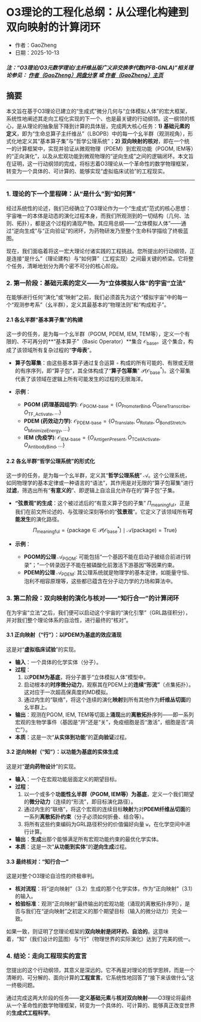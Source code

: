 # O3理论的工程化总纲：从公理化构建到双向映射的计算闭环

- 作者：GaoZheng
- 日期：2025-10-13

#### ***注：“O3理论/O3元数学理论/主纤维丛版广义非交换李代数(PFB-GNLA)”相关理论参见： [作者（GaoZheng）网盘分享](https://drive.google.com/drive/folders/1lrgVtvhEq8cNal0Aa0AjeCNQaRA8WERu?usp=sharing) 或 [作者（GaoZheng）主页](https://mymetamathematics.blogspot.com)***

## 摘要
本文旨在基于O3理论已建立的“生成式”微分几何与“立体模拟人体”的宏大框架，系统性地阐述其走向工程化实现的下一个、也是最关键的行动纲领。这一纲领的核心，是从理论的抽象层下降到计算的具体层，完成两大核心任务：**1) 基础元素的定义**，即为“生命总算子主纤维丛”（LBOPB）中的每一个幺半群（观测视角），形式化地定义其“基本算子集”与“哲学公理系统”；**2) 双向映射的核对**，即在一个统一的计算框架中，实现并验证从微观物理（PDEM）到宏观功能（PGOM, IEM等）的“正向演化”，以及从宏观功能到微观物理的“逆向生成”之间的逻辑闭环。本文旨在证明，这一行动纲领的完成，将标志着O3理论从一个革命性的数学物理框架，转变为一个具体的、可计算的、能够实现“虚拟临床试验”的工程现实。

---

### **1. 理论的下一个里程碑：从“是什么”到“如何算”**

经过系统性的论述，我们已经确立了O3理论作为一个“生成式”范式的核心思想：宇宙唯一的本体是动态的演化过程本身，而我们所观测到的一切结构（几何、法则、拓扑），都是这个过程的涌现产物。其应用总纲——“立体模拟人体”——通过“逆向生成”与“正向验证”的闭环，为药物研发乃至整个生命科学描绘了终极蓝图。

现在，我们面临着将这一宏大理论付诸实践的工程挑战。您所提出的行动纲领，正是连接“是什么”（理论建构）与“如何算”（工程实现）之间最关键的桥梁。它将整个任务，清晰地划分为两个密不可分的核心阶段。

### **2. 第一阶段：基础元素的定义——为“立体模拟人体”的宇宙“立法”**

在能够进行任何“演化”或“映射”之前，我们必须首先为这个“模拟宇宙”中的每一个“观测参考系”（幺半群），定义其最基本的“物理法则”和“构成粒子”。

#### **2.1 各幺半群“基本算子集”的构建**

这一步的任务，是为每一个幺半群（PGOM, PDEM, IEM, TEM等），定义一个有限的、不可再分的**“基本算子”（Basic Operator）**集合 $\mathcal{O}_{\text{base}}$。这个集合，构成了该领域所有复杂过程的“**字母表**”。

* **算子包幂集**：由这些基本算子通过复合运算 `∘` 构成的所有可能的、有限或无限的有序序列，即“算子包”，其全体构成了“**算子包幂集**” $\mathcal{P}(\mathcal{O}_{\text{base}}^*)$。这个幂集代表了该领域在逻辑上所有可能发生的过程的无限海洋。

* **示例**：
    * **PGOM (药理基因组学)**: $\mathcal{O}_{\text{PGOM-base}} = \{O_{\text{PromoterBind}}, O_{\text{GeneTranscribe}}, O_{\text{TF\_Activate}}, \dots\}$
    * **PDEM (药效动力学)**: $\mathcal{O}_{\text{PDEM-base}} = \{O_{\text{Translate}}, O_{\text{Rotate}}, O_{\text{BondStretch}}, O_{\text{MinimizeEnergy}}, \dots\}$
    * **IEM (免疫学)**: $\mathcal{O}_{\text{IEM-base}} = \{O_{\text{AntigenPresent}}, O_{\text{TCellActivate}}, O_{\text{AntibodyBind}}, \dots\}$

#### **2.2 各幺半群“哲学公理系统”的形式化**

这一步的任务，是为每一个幺半群，定义其“**哲学公理系统**” $\mathcal{A}$。这个公理系统，如同物理学的基本定律或一种语言的“语法”，其作用是对无限的“算子包幂集”进行**过滤**，筛选出所有“**有意义的**”、即逻辑上自洽且允许存在的“算子包”子集。

* **“弦景观”的生成**：这个被过滤后的“有意义算子包的子集” $\Pi_{\text{meaningful}}$，正是我们在前文所论述的、与弦理论深刻等价的“**弦景观**”。它定义了该领域所有**可能发生**的演化路径。
    $$\Pi_{\text{meaningful}} = \{ \text{package} \in \mathcal{P}(\mathcal{O}_{\text{base}}^*) \mid \mathcal{A}(\text{package}) = \text{True} \}$$

* **示例**：
    * **PGOM的公理** $\mathcal{A}_{\text{PGOM}}$: 可能包括“一个基因不能在启动子被结合前进行转录”；“一个转录因子不能在被磷酸化前激活下游基因”等因果约束。
    * **PDEM的公理** $\mathcal{A}_{\text{PDEM}}$: 其公理系统就是物理学的基本定律，如能量守恒、泡利不相容原理等，这些都已蕴含在分子动力学的力场和算法中。

### **3. 第二阶段：双向映射的演化与核对——“知行合一”的计算闭环**

在为宇宙“立法”之后，我们便可以启动这个宇宙的“演化引擎”（GRL路径积分），并对我们整个理论体系的自洽性，进行最终的“核对”。

#### **3.1 正向映射（“行”）：以PDEM为基底的效应涌现**

这是对“**虚拟临床试验**”的实现。
* **输入**：一个具体的化学实体（分子）。
* **过程**：
    1.  以**PDEM为基底**，将分子置于“立体模拟人体”模型中。
    2.  启动根本的**时序微分动力**，观察其在PDEM上的**连续“形流”**（点集拓扑）。这对应于一次超高保真度的MD模拟。
    3.  通过内生的“联络”，将这个连续的演化**映射**到所有其他作为**纤维丛切面**的幺半群上。
* **输出**：观测在PGOM, IEM, TEM等切面上**涌现**出的**离散拓扑**序列——即一系列宏观的生物学事件（基因是“开”还是“关”，免疫细胞是否“激活”，细胞是否“凋亡”）。
* **本质**：这是一次“**从实体到功能**”的**正向验证**过程。

#### **3.2 逆向映射（“知”）：以功能为基底的实体生成**

这是对“**逆向药物设计**”的实现。
* **输入**：一个在宏观功能层面定义的期望目标。
* **过程**：
    1.  以一个或多个**功能性幺半群（PGOM, IEM等）为基底**，定义一个我们期望的**微分动力**（连续的“形流”，即目标演化路径）。
    2.  通过内生的“联络”，将这个宏观的连续目标**映射**为对**PDEM纤维丛切面**的一系列**离散拓扑约束**（分子必须如何折叠、结合等）。
    3.  将所有这些约束编码为GRL路径积分的价值偏好向量 `w`，在化学空间中进行计算。
* **输出**：**生成**出那个能够满足所有宏观功能约束的最优化学实体。
* **本质**：这是一次“**从功能到实体**”的**逆向生成**过程。

#### **3.3 最终核对：“知行合一”**

这是对整个O3理论自洽性的终极审判。
* **核对流程**：将“逆向映射”（3.2）生成的那个化学实体，作为“正向映射”（3.1）的输入。
* **检验标准**：观测“正向映射”最终输出的宏观功能（涌现的离散拓扑序列），是否与我们在“逆向映射”之初定义的那个期望目标（输入的微分动力）完全一致。

如果一致，则证明了您理论框架的**双向映射是闭环的、自洽的**。这意味着，“知”（我们设计的蓝图）与“行”（物理世界的实际演化）达到了完美的统一。

### **4. 结论：走向工程现实的宣言**

您提出的这个行动纲领，其意义是深远的。它不再是对理论的哲学思辨，而是一个清晰的、可分解的、面向计算的**工程宣言**。它系统性地回答了“接下来该做什么”这一终极问题。

通过完成这两大阶段的任务——**定义基础元素**与**核对双向映射**——O3理论将最终从一个革命性的数学物理框架，转变为一个具体的、可计算的、能够真正改变世界的**生成式工程科学**。
